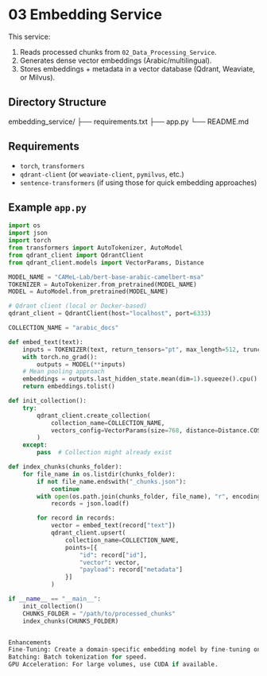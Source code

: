 # 03 Embedding Service

This service:
1. Reads processed chunks from `02_Data_Processing_Service`.
2. Generates dense vector embeddings (Arabic/multilingual).
3. Stores embeddings + metadata in a vector database (Qdrant, Weaviate, or Milvus).

## Directory Structure

embedding_service/ ├── requirements.txt ├── app.py └── README.md


## Requirements

- `torch`, `transformers`
- `qdrant-client` (or `weaviate-client`, `pymilvus`, etc.)
- `sentence-transformers` (if using those for quick embedding approaches)

## Example `app.py`

```python
import os
import json
import torch
from transformers import AutoTokenizer, AutoModel
from qdrant_client import QdrantClient
from qdrant_client.models import VectorParams, Distance

MODEL_NAME = "CAMeL-Lab/bert-base-arabic-camelbert-msa"
TOKENIZER = AutoTokenizer.from_pretrained(MODEL_NAME)
MODEL = AutoModel.from_pretrained(MODEL_NAME)

# Qdrant client (local or Docker-based)
qdrant_client = QdrantClient(host="localhost", port=6333)

COLLECTION_NAME = "arabic_docs"

def embed_text(text):
    inputs = TOKENIZER(text, return_tensors="pt", max_length=512, truncation=True)
    with torch.no_grad():
        outputs = MODEL(**inputs)
    # Mean pooling approach
    embeddings = outputs.last_hidden_state.mean(dim=1).squeeze().cpu().numpy()
    return embeddings.tolist()

def init_collection():
    try:
        qdrant_client.create_collection(
            collection_name=COLLECTION_NAME,
            vectors_config=VectorParams(size=768, distance=Distance.COSINE)
        )
    except:
        pass  # Collection might already exist

def index_chunks(chunks_folder):
    for file_name in os.listdir(chunks_folder):
        if not file_name.endswith("_chunks.json"):
            continue
        with open(os.path.join(chunks_folder, file_name), "r", encoding="utf-8") as f:
            records = json.load(f)

        for record in records:
            vector = embed_text(record["text"])
            qdrant_client.upsert(
                collection_name=COLLECTION_NAME,
                points=[{
                    "id": record["id"],
                    "vector": vector,
                    "payload": record["metadata"]
                }]
            )

if __name__ == "__main__":
    init_collection()
    CHUNKS_FOLDER = "/path/to/processed_chunks"
    index_chunks(CHUNKS_FOLDER)


Enhancements
Fine-Tuning: Create a domain-specific embedding model by fine-tuning on university Q&A data.
Batching: Batch tokenization for speed.
GPU Acceleration: For large volumes, use CUDA if available.